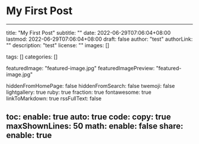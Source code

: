 # My First Post

---
title: "My First Post"
subtitle: ""
date: 2022-06-29T07:06:04+08:00
lastmod: 2022-06-29T07:06:04+08:00
draft: false
author: "test"
authorLink: ""
description: "test"
license: ""
images: []

tags: []
categories: []

featuredImage: "featured-image.jpg"
featuredImagePreview: "featured-image.jpg"

hiddenFromHomePage: false
hiddenFromSearch: false
twemoji: false
lightgallery: true
ruby: true
fraction: true
fontawesome: true
linkToMarkdown: true
rssFullText: false

toc:
  enable: true
  auto: true
code:
  copy: true
  maxShownLines: 50
math:
  enable: false
share:
  enable: true
---

